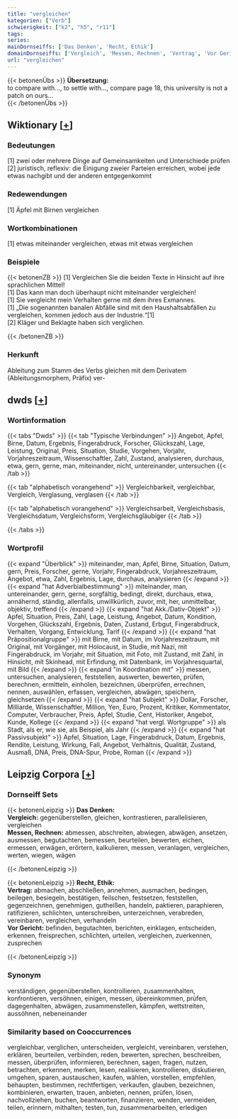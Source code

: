 ```yaml
---
title: "vergleichen"
kategorien: ["Verb"]
schwierigkeit: ["k2", "h5", "r11"]
tags:
series:
mainDornseiffs: ['Das Denken', 'Recht, Ethik']
domainDornseiffs: ['Vergleich', 'Messen, Rechnen', 'Vertrag', 'Vor Gericht']
url: "vergleichen"
---
```


{{< betonenÜbs >}}
**Übersetzung:**  
to compare with..., to settle with..., compare page 18, this university is not a patch on ours...  
{{< /betonenÜbs >}}

## Wiktionary [[+](https://de.wiktionary.org/wiki/vergleichen)]

### Bedeutungen
[1] zwei oder mehrere Dinge auf Gemeinsamkeiten und Unterschiede prüfen  
[2] juristisch, reflexiv: die Einigung zweier Parteien erreichen, wobei jede etwas nachgibt und der anderen entgegenkommt  

### Redewendungen
[1] Äpfel mit Birnen vergleichen  

### Wortkombinationen
[1] etwas miteinander vergleichen, etwas mit etwas vergleichen  

### Beispiele
{{< betonenZB >}}
[1] Vergleichen Sie die beiden Texte in Hinsicht auf ihre sprachlichen Mittel!  
[1] Das kann man doch überhaupt nicht miteinander vergleichen!  
[1] Sie vergleicht mein Verhalten gerne mit dem ihres Exmannes.  
[1] „Die sogenannten banalen Abfälle sind mit den Haushaltsabfällen zu vergleichen, kommen jedoch aus der Industrie.“[1]  
[2] Kläger und Beklagte haben sich verglichen.  

{{< /betonenZB >}}
### Herkunft
Ableitung zum Stamm des Verbs gleichen mit dem Derivatem (Ableitungsmorphem, Präfix) ver-  



## dwds [[+](https://www.dwds.de/wb/vergleichen)]

### Wortinformation
{{< tabs "Dwds" >}}
{{< tab "Typische Verbindungen" >}}
Angebot, Apfel, Birne, Datum, Ergebnis, Fingerabdruck, Forscher, Glückszahl, Lage, Leistung, Original, Preis, Situation, Studie, Vorgehen, Vorjahr, Vorjahreszeitraum, Wissenschaftler, Zahl, Zustand, analysieren, durchaus, etwa, gern, gerne, man, miteinander, nicht, untereinander, untersuchen
{{< /tab >}}

{{< tab "alphabetisch vorangehend" >}}
Vergleichbarkeit, vergleichbar, Vergleich, Verglasung, verglasen
{{< /tab >}}

{{< tab "alphabetisch vorangehend" >}}
Vergleichsarbeit, Vergleichsbasis, Vergleichsdatum, Vergleichsform, Vergleichsgläubiger
{{< /tab >}}

{{< /tabs >}}

### Wortprofil
{{< expand "Überblick" >}} miteinander, man, Apfel, Birne, Situation, Datum, gern, Preis, Forscher, gerne, Vorjahr, Fingerabdruck, Vorjahreszeitraum, Angebot, etwa, Zahl, Ergebnis, Lage, durchaus, analysieren {{< /expand >}}
{{< expand "hat Adverbialbestimmung" >}} miteinander, man, untereinander, gern, gerne, sorgfältig, bedingt, direkt, durchaus, etwa, annähernd, ständig, allenfalls, unwillkürlich, zuvor, mit, her, unmittelbar, objektiv, treffend {{< /expand >}}
{{< expand "hat Akk./Dativ-Objekt" >}} Apfel, Situation, Preis, Zahl, Lage, Leistung, Angebot, Datum, Kondition, Vorgehen, Glückszahl, Ergebnis, Daten, Zustand, Erbgut, Fingerabdruck, Verhalten, Vorgang, Entwicklung, Tarif {{< /expand >}}
{{< expand "hat Präpositionalgruppe" >}} mit Birne, mit Datum, im Vorjahreszeitraum, mit Original, mit Vorgänger, mit Holocaust, in Studie, mit Nazi, mit Fingerabdruck, im Vorjahr, mit Situation, mit Foto, mit Zustand, mit Zahl, in Hinsicht, mit Skinhead, mit Erfindung, mit Datenbank, im Vorjahresquartal, mit Bild {{< /expand >}}
{{< expand "in Koordination mit" >}} messen, untersuchen, analysieren, feststellen, auswerten, bewerten, prüfen, berechnen, ermitteln, einholen, bezeichnen, überprüfen, errechnen, nennen, auswählen, erfassen, vergleichen, abwägen, speichern, gleichsetzen {{< /expand >}}
{{< expand "hat Subjekt" >}} Dollar, Forscher, Milliarde, Wissenschaftler, Million, Yen, Euro, Prozent, Kritiker, Kommentator, Computer, Verbraucher, Preis, Apfel, Studie, Cent, Historiker, Angebot, Kunde, Kollege {{< /expand >}}
{{< expand "hat vergl. Wortgruppe" >}} als Stadt, als er, wie sie, als Beispiel, als Jahr {{< /expand >}}
{{< expand "hat Passivsubjekt" >}} Apfel, Situation, Lage, Fingerabdruck, Datum, Ergebnis, Rendite, Leistung, Wirkung, Fall, Angebot, Verhältnis, Qualität, Zustand, Ausmaß, DNA, Preis, DNA-Spur, Probe, Roman {{< /expand >}}

## Leipzig Corpora [[+](https://corpora.uni-leipzig.de/en/res?word=vergleichen&corpusId=deu_newscrawl-public_2018)]

### Dornseiff Sets
{{< betonenLeipzig >}}
**Das Denken:**  
**Vergleich:** gegenüberstellen, gleichen, kontrastieren, parallelisieren, vergleichen  
**Messen, Rechnen:** abmessen, abschreiten, abwiegen, abwägen, ansetzen, ausmessen, begutachten, bemessen, beurteilen, bewerten, eichen, ermessen, erwägen, erörtern, kalkulieren, messen, veranlagen, vergleichen, werten, wiegen, wägen  

{{< /betonenLeipzig >}}


{{< betonenLeipzig >}}
**Recht, Ethik:**  
**Vertrag:** abmachen, abschließen, annehmen, ausmachen, bedingen, beilegen, besiegeln, bestätigen, feilschen, festsetzen, feststellen, gegenzeichnen, genehmigen, gutheißen, handeln, paktieren, paraphieren, ratifizieren, schlichten, unterschreiben, unterzeichnen, verabreden, vereinbaren, vergleichen, verhandeln  
**Vor Gericht:** befinden, begutachten, berichten, einklagen, entscheiden, erkennen, freisprechen, schlichten, urteilen, vergleichen, zuerkennen, zusprechen  

{{< /betonenLeipzig >}}

### Synonym
verständigen, gegenüberstellen, kontrollieren, zusammenhalten, konfrontieren, versöhnen, einigen, messen, übereinkommen, prüfen, dagegenhalten, abwägen, zusammenstellen, kämpfen, wettstreiten, aussöhnen, nebeneinander


### Similarity based on Cooccurrences
vergleichbar, verglichen, unterscheiden, vergleicht, vereinbaren, verstehen, erklären, beurteilen, verbinden, reden, bewerten, sprechen, beschreiben, messen, überprüfen, informieren, berechnen, sagen, fragen, nutzen, betrachten, erkennen, merken, lesen, realisieren, kontrollieren, diskutieren, umgehen, sparen, austauschen, kaufen, wählen, vorstellen, empfehlen, behaupten, bestimmen, rechtfertigen, verkaufen, glauben, bezeichnen, kombinieren, erwarten, trauen, anbieten, nennen, prüfen, lösen, nachvollziehen, buchen, beantworten, finanzieren, wenden, vermeiden, teilen, erinnern, mithalten, testen, tun, zusammenarbeiten, erledigen

